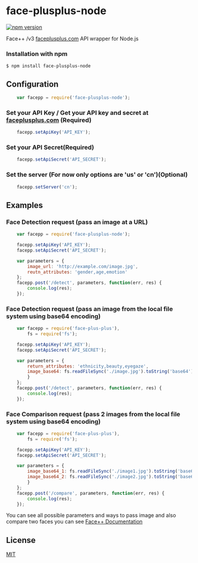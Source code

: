 # face-plusplus-node
  [![npm version](https://badge.fury.io/js/face-plusplus-node.svg)](https://badge.fury.io/js/face-plusplus-node)

Face++ /v3 [faceplusplus.com](http://faceplusplus.com) API wrapper for Node.js 

### Installation with npm
    $ npm install face-plusplus-node

## Configuration
```js
    var facepp = require('face-plusplus-node');
```

### Set your API Key / Get your API key and secret at [faceplusplus.com](http://faceplusplus.com) (Required)
```js
    facepp.setApiKey('API_KEY');
```

### Set your API Secret(Required) 
```js
    facepp.setApiSecret('API_SECRET');
```

###  Set the server (For now only options are 'us' or 'cn')(Optional)
```js
    facepp.setServer('cn');
```

## Examples

### Face Detection request (pass an image at a URL)
```js
    var facepp = require('face-plusplus-node');

    facepp.setApiKey('API_KEY');
    facepp.setApiSecret('API_SECRET');

    var parameters = {
        image_url: 'http://example.com/image.jpg',
        reutn_attributes: 'gender,age,emotion'
    };
    facepp.post('/detect', parameters, function(err, res) {
        console.log(res);
    });
```

### Face Detection request (pass an image from the local file system using base64 encoding)
```js
    var facepp = require('face-plus-plus'),
        fs = require('fs');

    facepp.setApiKey('API_KEY');
    facepp.setApiSecret('API_SECRET');

    var parameters = {
        return_attributes: 'ethnicity,beauty,eyegaze',
        image_base64: fs.readFileSync('./image.jpg').toString('base64')
        }
    };
    facepp.post('/detect', parameters, function(err, res) {
        console.log(res);
    });
```

### Face Comparison request (pass 2 images from the local file system using base64 encoding)
```js
    var facepp = require('face-plus-plus'),
        fs = require('fs');

    facepp.setApiKey('API_KEY');
    facepp.setApiSecret('API_SECRET');

    var parameters = {
        image_base64_1: fs.readFileSync('./image1.jpg').toString('base64'),
        image_base64_2: fs.readFileSync('./image2.jpg').toString('base64'),
        }
    };
    facepp.post('/compare', parameters, function(err, res) {
        console.log(res);
    });
```


You can see all possible parameters and ways to pass image and also compare two faces you can see [Face++ Documentation](https://console.faceplusplus.com/documents/5679127)

## License

  [MIT](LICENSE)
